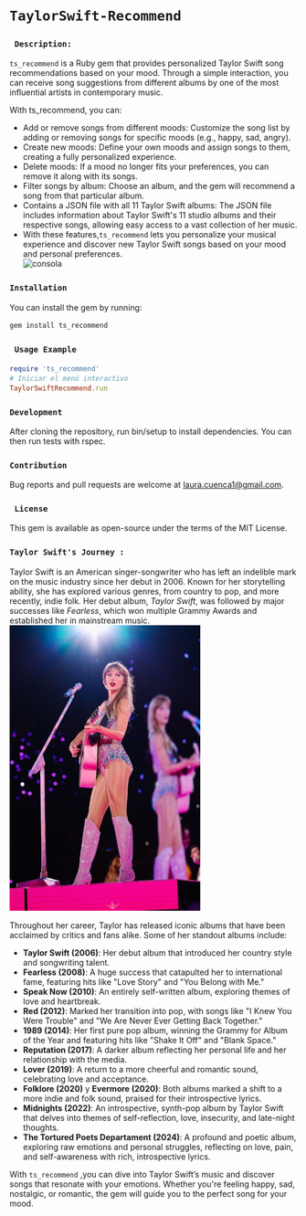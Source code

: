 # ```TaylorSwift-Recommend```
### ``` Description:```<br>
`ts_recommend` is a Ruby gem that provides personalized Taylor Swift song recommendations based on your mood. Through a simple interaction, you can receive song suggestions from different albums by one of the most influential artists in contemporary music.

With ts_recommend, you can:

- Add or remove songs from different moods: Customize the song list by adding or removing songs for specific moods (e.g., happy, sad, angry).
- Create new moods: Define your own moods and assign songs to them, creating a fully personalized experience.
- Delete moods: If a mood no longer fits your preferences, you can remove it along with its songs.
- Filter songs by album: Choose an album, and the gem will recommend a song from that particular album.
- Contains a JSON file with all 11 Taylor Swift albums: The JSON file includes information about Taylor Swift's 11 studio albums and their respective songs, allowing easy access to a vast collection of her music.
- With these features,`ts_recommend` lets you personalize your musical experience and discover new Taylor Swift songs based on your mood and personal preferences. <br>
![consola](https://github.com/user-attachments/assets/0a862d11-2494-4aaa-83b2-0f7cbbd9336b)

### ```Installation```
You can install the gem by running:
```bash
gem install ts_recommend
```
### ``` Usage Example```
```ruby
require 'ts_recommend'
# Iniciar el menú interactivo
TaylorSwiftRecommend.run
```
### ```Development```
After cloning the repository, run bin/setup to install dependencies. You can then run tests with rspec.

### ```Contribution```
Bug reports and pull requests are welcome at laura.cuenca1@gmail.com.

### ``` License```
This gem is available as open-source under the terms of the MIT License.

### ```Taylor Swift's Journey :``` <br>
Taylor Swift is an American singer-songwriter who has left an indelible mark on the music industry since her debut in 2006. Known for her storytelling ability, she has explored various genres, from country to pop, and more recently, indie folk. Her debut album, *Taylor Swift*, was followed by major successes like *Fearless*, which won multiple Grammy Awards and established her in mainstream music.<br>
<img src="data/ts.png" alt="Taylor Swift" height="500">

Throughout her career, Taylor has released iconic albums that have been acclaimed by critics and fans alike. Some of her standout albums include:

- **Taylor Swift (2006)**: Her debut album that introduced her country style and songwriting talent.
- **Fearless (2008)**: A huge success that catapulted her to international fame, featuring hits like "Love Story" and "You Belong with Me."
- **Speak Now (2010)**: An entirely self-written album, exploring themes of love and heartbreak.
- **Red (2012)**: Marked her transition into pop, with songs like "I Knew You Were Trouble" and "We Are Never Ever Getting Back Together."
- **1989 (2014)**: Her first pure pop album, winning the Grammy for Album of the Year and featuring hits like "Shake It Off" and "Blank Space."
- **Reputation (2017)**: A darker album reflecting her personal life and her relationship with the media.
- **Lover (2019)**: A return to a more cheerful and romantic sound, celebrating love and acceptance.
- **Folklore (2020)** y **Evermore (2020)**: Both albums marked a shift to a more indie and folk sound, praised for their introspective lyrics.
- **Midnights (2022)**: An introspective, synth-pop album by Taylor Swift that delves into themes of self-reflection, love, insecurity, and late-night thoughts. 
- **The Tortured Poets Departament (2024)**: A profound and poetic album, exploring raw emotions and personal struggles, reflecting on love, pain, and self-awareness with rich, introspective lyrics.

With `ts_recommend` ,you can dive into Taylor Swift’s music and discover songs that resonate with your emotions. Whether you're feeling happy, sad, nostalgic, or romantic, the gem will guide you to the perfect song for your mood.
